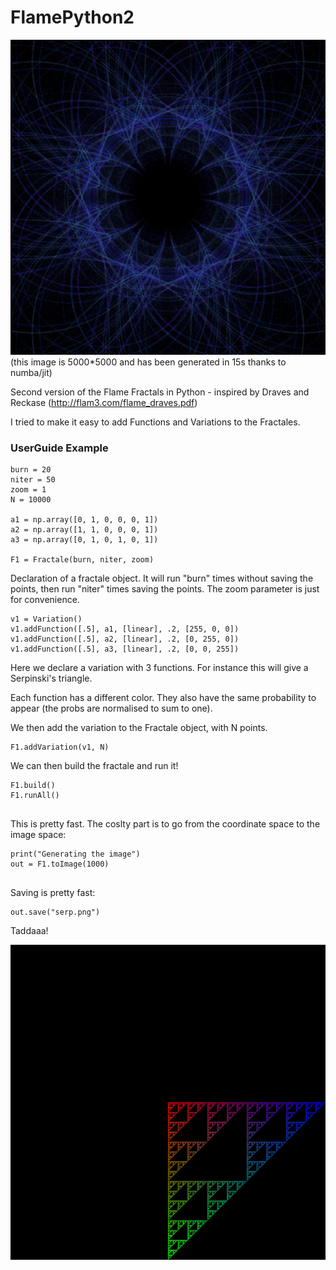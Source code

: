 # FlamePython2

<center> <img src="mess.png"></center>
(this image is 5000*5000 and has been generated in 15s thanks to numba/jit)

Second version of the Flame Fractals in Python - inspired by Draves and Reckase (http://flam3.com/flame_draves.pdf)

I tried to make it easy to add Functions and Variations to the Fractales. 

### UserGuide Example

```
burn = 20
niter = 50
zoom = 1
N = 10000

a1 = np.array([0, 1, 0, 0, 0, 1])
a2 = np.array([1, 1, 0, 0, 0, 1])
a3 = np.array([0, 1, 0, 1, 0, 1])

F1 = Fractale(burn, niter, zoom)

```
Declaration of a fractale object. It will run "burn" times without saving the points, then run "niter" times saving the points. 
The zoom parameter is just for convenience.

```
v1 = Variation()
v1.addFunction([.5], a1, [linear], .2, [255, 0, 0])
v1.addFunction([.5], a2, [linear], .2, [0, 255, 0])
v1.addFunction([.5], a3, [linear], .2, [0, 0, 255])

```

Here we declare a variation with 3 functions. For instance this will give a Serpinski's triangle.

Each function has a different color. They also have the same probability to appear (the probs are normalised to sum to one).

We then add the variation to the Fractale object, with N points.
```
F1.addVariation(v1, N)

```

We can then build the fractale and run it!
```
F1.build()
F1.runAll()
   
```
This is pretty fast. The coslty part is to go from the coordinate space to the image space:
```
print("Generating the image")
out = F1.toImage(1000)
   
```

Saving is pretty fast:
```
out.save("serp.png")
```

Taddaaa!

![serp](Serp.png)

